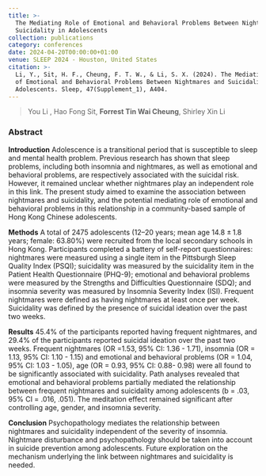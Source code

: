 ```yaml
---
title: >-
  The Mediating Role of Emotional and Behavioral Problems Between Nightmares and
  Suicidality in Adolescents
collection: publications
category: conferences
date: 2024-04-20T00:00:00+01:00
venue: SLEEP 2024 - Houston, United States
citation: >-
  Li, Y., Sit, H. F., Cheung, F. T. W., & Li, S. X. (2024). The Mediating Role
  of Emotional and Behavioral Problems Between Nightmares and Suicidality in
  Adolescents. Sleep, 47(Supplement_1), A404.
---
```

> You Li , Hao Fong Sit, **Forrest Tin Wai Cheung**, Shirley Xin Li

### Abstract

**Introduction** Adolescence is a transitional period that is susceptible to sleep and mental health problem. Previous research has shown that sleep problems, including both insomnia and nightmares, as well as emotional and behavioral problems, are respectively associated with the suicidal risk. However, it remained unclear whether nightmares play an independent role in this link. The present study aimed to examine the association between nightmares and suicidality, and the potential mediating role of emotional and behavioral problems in this relationship in a community-based sample of Hong Kong Chinese adolescents.

**Methods** A total of 2475 adolescents (12–20 years; mean age 14.8 ± 1.8 years; female: 63.80%) were recruited from the local secondary schools in Hong Kong. Participants completed a battery of self-report questionnaires: nightmares were measured using a single item in the Pittsburgh Sleep Quality Index (PSQI); suicidality was measured by the suicidality item in the Patient Health Questionnaire (PHQ-9); emotional and behavioral problems were measured by the Strengths and Difficulties Questionnaire (SDQ); and insomnia severity was measured by Insomnia Severity Index (ISI). Frequent nightmares were defined as having nightmares at least once per week. Suicidality was defined by the presence of suicidal ideation over the past two weeks.

**Results** 45.4% of the participants reported having frequent nightmares, and 29.4% of the participants reported suicidal ideation over the past two weeks. Frequent nightmares (OR =1.53, 95% CI: 1.36 - 1.71), insomnia (OR = 1.13, 95% CI: 1.10 - 1.15) and emotional and behavioral problems (OR = 1.04, 95% CI: 1.03 - 1.05), age (OR = 0.93, 95% CI: 0.88- 0.98) were all found to be significantly associated with suicidality. Path analyses revealed that emotional and behavioral problems partially mediated the relationship between frequent nightmares and suicidality among adolescents (b = .03, 95% CI = .016, .051). The meditation effect remained significant after controlling age, gender, and insomnia severity.

**Conclusion** Psychopathology mediates the relationship between nightmares and suicidality independent of the severity of insomnia. Nightmare disturbance and psychopathology should be taken into account in suicide prevention among adolescents. Future exploration on the mechanism underlying the link between nightmares and suicidality is needed.